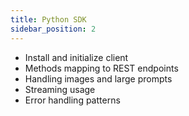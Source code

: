 ```yaml
---
title: Python SDK
sidebar_position: 2
---
```


- Install and initialize client
- Methods mapping to REST endpoints
- Handling images and large prompts
- Streaming usage
- Error handling patterns
